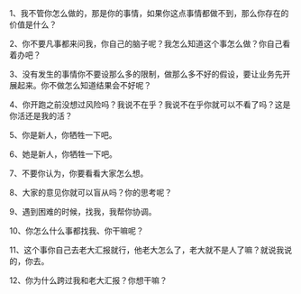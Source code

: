 1、我不管你怎么做的，那是你的事情，如果你这点事情都做不到，那么你存在的价值是什么？



2、你不要凡事都来问我，你自己的脑子呢？我怎么知道这个事怎么做？你自己看着办吧？




3、没有发生的事情你不要设那么多的限制，做那么多不好的假设，要让业务先开展起来。你不做怎么知道结果会不好呢？




4、你开跑之前没想过风险吗？我说不在乎？我说不在乎你就可以不看了吗？这是你活还是我的活？




5、你是新人，你牺牲一下吧。




6、她是新人，你牺牲一下吧。





7、不要你认为，你要看看大家怎么想。





8、大家的意见你就可以盲从吗？你的思考呢？





9、遇到困难的时候，找我，我帮你协调。





10、你怎么什么事都找我、你干嘛呢？





11、这个事你自己去老大汇报就行，他老大怎么了，老大就不是人了嘛？就说我说的，你去。





12、你为什么跨过我和老大汇报？你想干嘛？